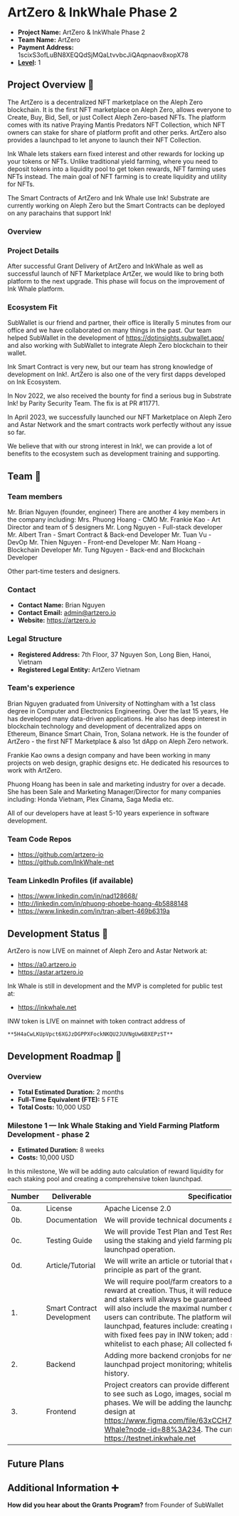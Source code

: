 # ArtZero & InkWhale Phase 2

- **Project Name:** ArtZero & InkWhale Phase 2
- **Team Name:** ArtZero
- **Payment Address:** 1scixS3ofLuBN8XEQQdSjMQaLtvvbcJiQAqpnaov8xopX78
- **[Level](https://github.com/w3f/Grants-Program/tree/master#level_slider-levels):** 1

## Project Overview :page_facing_up:

The ArtZero is a decentralized NFT marketplace on the Aleph Zero blockchain. It is the first NFT marketplace on Aleph Zero, allows everyone to Create, Buy, Bid, Sell, or just Collect Aleph Zero-based NFTs. The platform comes with its native Praying Mantis Predators NFT Collection, which NFT owners can stake for share of platform profit and other perks. ArtZero also provides a launchpad to let anyone to launch their NFT Collection.

Ink Whale lets stakers earn fixed interest and other rewards for locking up your tokens or NFTs. Unlike traditional yield farming, where you need to deposit tokens into a liquidity pool to get token rewards, NFT farming uses NFTs instead. The main goal of NFT farming is to create liquidity and utility for NFTs.

The Smart Contracts of ArtZero and Ink Whale use Ink! Substrate are currently working on Aleph Zero but the Smart Contracts can be deployed on any parachains that support Ink!

### Overview

### Project Details

After successful Grant Delivery of ArtZero and InkWhale as well as successful launch of NFT Marketplace ArtZer, we would like to bring both platform to the next upgrade. This phase will focus on the improvement of Ink Whale platform.

### Ecosystem Fit

SubWallet is our friend and partner, their office is literally 5 minutes from our office and we have collaborated on many things in the past. Our team helped SubWallet in the development of https://dotinsights.subwallet.app/ and also working with SubWallet to integrate Aleph Zero blockchain to their wallet.

Ink Smart Contract is very new, but our team has strong knowledge of development on Ink!. ArtZero is also one of the very first dapps developed on Ink Ecosystem.

In Nov 2022, we also received the bounty for find a serious bug in Substrate Ink! by Parity Security Team. The fix is at PR #11771.

In April 2023, we successfully launched our NFT Marketplace on Aleph Zero and Astar Network and the smart contracts work perfectly without any issue so far.

We believe that with our strong interest in Ink!, we can provide a lot of benefits to the ecosystem such as development training and supporting.

## Team :busts_in_silhouette:

### Team members

Mr. Brian Nguyen (founder, engineer)
There are another 4 key members in the company including:
Mrs. Phuong Hoang - CMO
Mr. Frankie Kao - Art Director and team of 5 designers
Mr. Long Nguyen - Full-stack developer
Mr. Albert Tran - Smart Contract & Back-end Developer
Mr. Tuan Vu - DevOp
Mr. Thien Nguyen - Front-end Developer
Mr. Nam Hoang - Blockchain Developer
Mr. Tung Nguyen - Back-end and Blockchain Developer

Other part-time testers and designers.

### Contact

- **Contact Name:** Brian Nguyen
- **Contact Email:** admin@artzero.io
- **Website:** https://artzero.io

### Legal Structure

- **Registered Address:** 7th Floor, 37 Nguyen Son, Long Bien, Hanoi, Vietnam
- **Registered Legal Entity:** ArtZero Vietnam

### Team's experience

Brian Nguyen graduated from University of Nottingham with a 1st class degree in Computer and Electronics Engineering. Over the last 15 years, He has developed many data-driven applications. He also has deep interest in blockchain technology and development of decentralized apps on Ethereum, Binance Smart Chain, Tron, Solana
network. He is the founder of ArtZero - the first NFT Marketplace & also 1st dApp on Aleph Zero network.

Frankie Kao owns a design company and have been working in many projects on web design, graphic designs etc. He dedicated his resources to work with ArtZero.

Phuong Hoang has been in sale and marketing industry for over a decade. She has been Sale and Marketing Manager/Director for many companies including: Honda Vietnam, Plex Cinama, Saga Media etc.

All of our developers have at least 5-10 years experience in software development.

### Team Code Repos

- https://github.com/artzero-io
- https://github.com/InkWhale-net

### Team LinkedIn Profiles (if available)

- https://www.linkedin.com/in/nad128668/
- http://linkedin.com/in/phuong-phoebe-hoang-4b5888148
- https://www.linkedin.com/in/tran-albert-469b6319a

## Development Status :open_book:

ArtZero is now LIVE on mainnet of Aleph Zero and Astar Network at:

- https://a0.artzero.io
- https://astar.artzero.io

Ink Whale is still in development and the MVP is completed for public test at:
- https://inkwhale.net

INW token is LIVE on mainnet with token contract address of 
```
**5H4aCwLKUpVpct6XGJzDGPPXFockNKQU2JUVNgUw6BXEPzST**
```

## Development Roadmap :nut_and_bolt:


### Overview

- **Total Estimated Duration:** 2 months
- **Full-Time Equivalent (FTE):**  5 FTE
- **Total Costs:** 10,000 USD

### Milestone 1  — Ink Whale Staking and Yield Farming Platform Development - phase 2
* **Estimated Duration:** 8 weeks
* **Costs:** 10,000 USD

In this milestone, We will be adding auto calculation of reward liquidity for each staking pool and creating a comprehensive token launchpad.

| Number | Deliverable | Specification |
| ------------- | ------------- | ------------- |
| 0a.    | License            | Apache License 2.0                                           |
| 0b.    | Documentation      | We will provide technical documents and user guides |
| 0c.    | Testing Guide      | We will provide Test Plan and Test Results for operating and using the staking and yield farming platform as well as launchpad operation. |
| 0d.    | Article/Tutorial   | We will write an article or tutorial that explains the work principle as part of the grant. |
| 1. | Smart Contract Development | We will require pool/farm creators to add liquidity to pay for reward at creation. Thus, it will reduce the adding liquidity step and stakers will always be guaranteed for rewards. The pool will also include the maximal number of staking amount that users can contribute. The platform will also contain a token launchpad, features include: creating new launchpad project with fixed fees pay in INW token; add sale phase and add whitelist to each phase; All collected fees will be burnt. |
| 2. | Backend | Adding more backend cronjobs for new features including: launchpad project monitoring; whitelist monitoring; minting history. |
| 3. | Frontend | Project creators can provide different information for the public to see such as Logo, images, social media, roadmap, team, sale phases. We will be adding the launchpad design into Figma design at https://www.figma.com/file/63xCCH71Oa8AfJpkK1wCO3/Ink-Whale?node-id=88%3A234. The current demo can be seen at https://testnet.inkwhale.net |


## Future Plans


## Additional Information :heavy_plus_sign:

**How did you hear about the Grants Program?** from Founder of SubWallet
